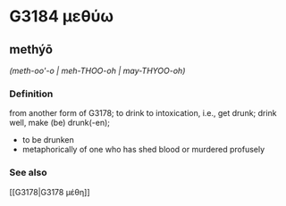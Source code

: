 # G3184 μεθύω

## methýō

_(meth-oo'-o | meh-THOO-oh | may-THYOO-oh)_

### Definition

from another form of G3178; to drink to intoxication, i.e., get drunk; drink well, make (be) drunk(-en); 

- to be drunken
- metaphorically of one who has shed blood or murdered profusely

### See also

[[G3178|G3178 μέθη]]
